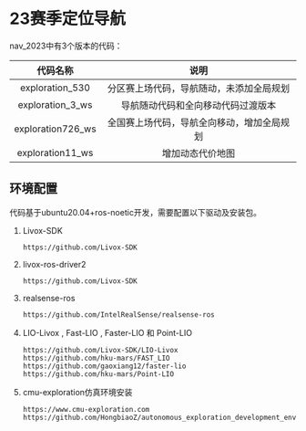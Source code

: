 # 23赛季定位导航

nav_2023中有3个版本的代码：

|     代码名称      |                    说明                    |
| :---------------: | :----------------------------------------: |
|  exploration_530  |  分区赛上场代码，导航随动，未添加全局规划  |
| exploration_3_ws  |     导航随动代码和全向移动代码过渡版本     |
| exploration726_ws | 全国赛上场代码，导航全向移动，增加全局规划 |
| exploration11_ws | 增加动态代价地图 |

## 环境配置

代码基于ubuntu20.04+ros-noetic开发，需要配置以下驱动及安装包。

1. Livox-SDK

   ```
   https://github.com/Livox-SDK
   ```

2. livox-ros-driver2

   ```
   https://github.com/Livox-SDK
   ```

3. realsense-ros

   ```
   https://github.com/IntelRealSense/realsense-ros
   ```

4. LIO-Livox , Fast-LIO , Faster-LIO 和 Point-LIO

   ```
   https://github.com/Livox-SDK/LIO-Livox
   https://github.com/hku-mars/FAST_LIO
   https://github.com/gaoxiang12/faster-lio
   https://github.com/hku-mars/Point-LIO
   ```

5. cmu-exploration仿真环境安装

   ```
   https://www.cmu-exploration.com
   https://github.com/HongbiaoZ/autonomous_exploration_development_environment
   ```

   



